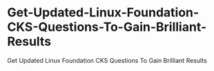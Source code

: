# Get-Updated-Linux-Foundation-CKS-Questions-To-Gain-Brilliant-Results
Get Updated Linux Foundation CKS Questions To Gain Brilliant Results
